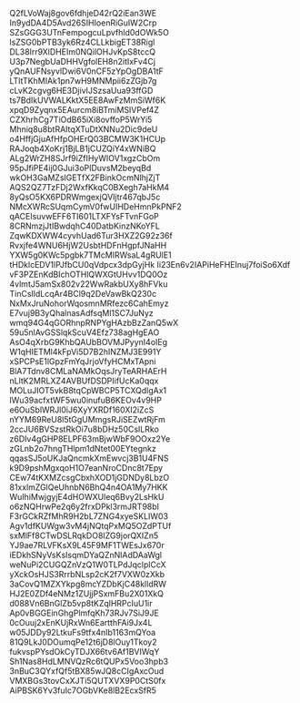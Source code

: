 Q2fLVoWaj8gov6fdhjeD42rQ2iEan3WE
In9ydDA4D5Avd26SIHIoenRiGuIW2Crp
SZsGGG3UTnFempogcuLpvfhld0dOWk5O
lsZSG0bPTB3yk6Rz4CLLkbigET38Rigl
DL38Irr9XlDHEIm0NQilOHJvKpS8tccQ
U3p7NegbUaDHHVgfolEH8n2itIxFv4Cj
yQnAUFNsyvlDwi6V0nCF5zYpOgDBA1tF
LTltTKhMIAk1pn7wH9MNMpii6zZGjb7g
cLvK2cgvg6HE3DjivIJSzsaUua93ffGD
ts7BdIkUVWALKktX5EE8AwFzMmSiWf6K
xpqD9Zyqnx5EAurcm8iBTmiMSIVPef4Z
CZXhrhCg7TiOdB65iXi8ovffoP5WrYi5
Mhniq8u8btRAItqXTuDtXNNu2Dic9deU
o4HffjGjuAfHfpOHErQ03BCMW3K1HCUp
RAJoqb4XoKrj1BjLB1jCUZQiY4xWNiBQ
ALg2WrZH8SJrf9iZfIHyWIOV1xgzCbOm
95pJfiPE4ij0GJui3oPIDuvsM2beyqBd
wkOH3GaMZslGETfX2FBinkOcmNlhjZjT
AQS2QZ7TzFDj2WxfKkqC0BXegh7aHkM4
8yQsO5KX6PDRWmgexjQVIjtr467qbJ5c
NMcXWRcSUqmCymV0fwUIHDeHmnPkPNF2
qACEIsuvwEFF6TI601LTXFYsFTvnFGoP
8CRNmzjJtIBwdqhC40DatbKinzNKoYFL
ZqwKDXWW4cyvhUad6Tur3HXZ2G92z36f
Rvxjfe4WNU6HjW2UsbtHDFnHgpfJNaHH
YXW5g0KWc5pgbk7TMcMIRWsaL4gRUlE1
tHDklcEDV1lPJfbCU0qVdpcx3dpGyjHk
Ii23En6v2IAPiHeFHEInuj7foiSo6Xdf
vF3PZEnKdBIchOTHlQWXGtUHvv1DQ0Oz
4vlmtJ5amSx802v22WwRakbUXy8hFVku
TinCsIldLcqAr4BCl9q2DeVawBkQ230c
NxMxJruNohorWqosmnMRfezc6CahEmyz
E7vuj9B3yQhalnasAdfsqMl1SC7JuNyz
wmq94G4qGORhnpRNPYgHAzbBzZanQ5wX
59u5nlAvGSSlqkScuV4Efz738agHgEAO
AsO4qXrbG9KhbQAUbBOVMJPyynI4oIEg
W1qHIETMl4kFpVi5D7B2hINZMJ3E991Y
xSPCPsE1lGpzFmYqJrjoVfyHCMxTApni
BlA7Tdnv8CMLaNAMkOqsJryTeARHAErH
nLltK2MRLXZ4AVBUfDSDPIifUcKa0qqx
MOLuJIOT5vkB8tqCpWBCP5TCXQdlgAx1
lWu39acfxtWF5wu0inufuB6KEOv4v9HP
e6OuSblWRJl0iJ6XyYXRDf160XI2iZcS
nYYM69ReU8l5tGgUMmgsRJiSEZwtRjFm
2ccJU6BVSzstRkOi7u8bDHz50CsILRko
z6DIv4gGHP8ELPF63mBjwWbF9OOxz2Ye
zGLnb2o7hngTHlpm1dNtet00EYtegnkz
qqasSJ5oUKJaQncmkXmEwvcj3B1U4FNS
k9D9pshMgxqoH1O7eanNroCDnc8t7Epy
CEw74tKXMZcsgCbxhXOD1jGDNDy8LbzO
81xxlmZGlQeUhnbN6BhQ4n4OA1My7HKK
WuIhiMwjgyjE4dHOWXUleq6Bvy2LsHkU
o6zNQHrwPe2q6y2frxDPkl3rmJRT98bI
F3rGCkRZfMhR9H2bL7ZNG4xyeSKLIW03
Agv1dfKUWgw3vM4jNQtqPxMQ5OZdPTUf
sxMlFf8CTwDSLRqkDO8IZG9jorQXIZn5
YJ9ae7RLVFKsX9L45F9MF1TWEsJx670r
iEDkhSNyVsKsIsqmDYaQZnNlAdDAaWgl
weNuPi2CUGQZnVzQ1W0TLPdJqclplCcX
yXckOsHJS3RrrbNLsp2cK2f7VXW0zXkb
3aCovQ1MZXYkpg8mcYZDbKjC48klldRW
HJ2E0ZDf4eNMz1ZUjjPSxmFBu2X01XkQ
d088Vn6BnGlZb5vp8tKZqlHRPcIuU1ir
Ap0vBGGEinGhgPlmfqKh73RJv7SiJ9JE
0cOuuj2xEnKUjRxWn6EartthFAi9Jx4L
w05JDDy92LtkuFs9tfx4nIb1163mQYoa
81Q9LkJ0DOumqPe12t6jD8lOuy1Tkoy2
fukvspPYsdOkCyTDJX66tv6Af1BVIWqY
Sh1Nas8HdLMNVQzRc6tQUPx5Voo3hpb3
3nBuC3QYxfQf5tBX85wJQ8cCIgAxcOud
VMXBGs3tovCxXJTi5QUTXVX9P0CtS0fx
AiPBSK6Yv3fuIc7OGbVKe8lB2EcxSfR5
